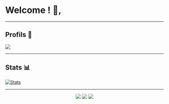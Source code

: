 # Welcome ! 🧡,

---

## Profils 👤

   <img src="https://discord.c99.nl/widget/theme-2/981252821779361802.png">   
   
---

## Stats 📊

[![Stats](https://github-readme-stats.vercel.app/api/top-langs/?username=Kabyle433&theme=blanc)]()

---

<p align="center">
  <img src="https://img.shields.io/github/followers/Kabyle433?style=social">
  <img src="https://img.shields.io/github/stars/Kabyle433?style=social">
  <img src="https://komarev.com/ghpvc/?username=n3k0girl&color=blue"> </p>
